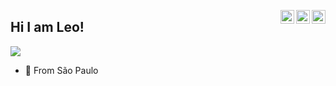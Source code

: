 <a href="https://twitter.com/skatebeerfuck" target="_blank" rel="nofollow"><img align="right" alt="Dope´s Twitter" width="22px" src="https://cdn.jsdelivr.net/npm/simple-icons@v3/icons/twitter.svg" /></a><a href="https://www.linkedin.com/in/leonardo-lautenschlaeger-03004816b/" target="_blank" rel="nofollow"><img align="right" alt="Dope´s Linkdein" width="22px" src="https://cdn.jsdelivr.net/npm/simple-icons@v3/icons/linkedin.svg" /></a><a href="https://instagram.com/leopereiira_" target="_blank" rel="nofollow"><img align="right" alt="Dope´s Insta" width="22px" src="https://cdn.jsdelivr.net/npm/simple-icons@v3/icons/instagram.svg" /></a>

## Hi I am Leo! 

<img src="https://media.giphy.com/media/JTheOT8fz6vMzQeFmB/giphy.gif"/>

- 📍 From São Paulo
